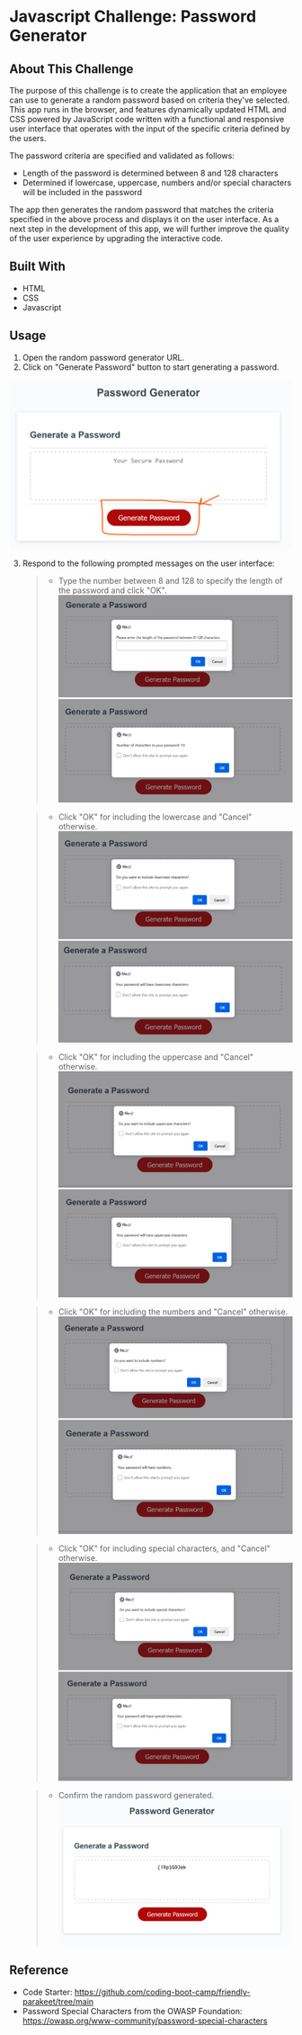 # Javascript Challenge: Password Generator

## About This Challenge

The purpose of this challenge is to create the application that an employee can use to generate a random password based on criteria they've selected. This app runs in the browser, and features dynamically updated HTML and CSS powered by JavaScript code written with a functional and responsive user interface that operates with the input of the specific criteria defined by the users.

The password criteria are specified and validated as follows:
* Length of the password is determined between 8 and 128 characters
* Determined if lowercase, uppercase, numbers and/or special characters will be included in the password 

The app then generates the random password that matches the criteria specified in the above process and displays it on the user interface. As a next step in the development of this app, we will further improve the quality of the user experience by upgrading the interactive code.


## Built With
* HTML
* CSS
* Javascript


## Usage
1. Open the random password generator URL.
2. Click on "Generate Password" button to start generating a password.

![1_generate_password](https://github.com/Nicole-Hong/coding_bc_javascript_password_generator/blob/main/images/1_generate_password.png)

3. Respond to the following prompted messages on the user interface:
    > * Type the number between 8 and 128 to specify the length of the password and click "OK".
![2_length](https://github.com/Nicole-Hong/coding_bc_javascript_password_generator/blob/main/images/2_length_password.png)
![3_length](https://github.com/Nicole-Hong/coding_bc_javascript_password_generator/blob/main/images/3_length_password_ok.png)

    > * Click "OK" for including the lowercase and "Cancel" otherwise.
![4_lowercase](https://github.com/Nicole-Hong/coding_bc_javascript_password_generator/blob/main/images/4_lowercase.png)
![5_lowercase](https://github.com/Nicole-Hong/coding_bc_javascript_password_generator/blob/main/images/5_lowercase.png)

    > * Click "OK" for including the uppercase and "Cancel" otherwise.
![6_uppercase](https://github.com/Nicole-Hong/coding_bc_javascript_password_generator/blob/main/images/6_uppercase.png)
![7_uppercase](https://github.com/Nicole-Hong/coding_bc_javascript_password_generator/blob/main/images/7_uppercase.png)

    > * Click "OK" for including the numbers and "Cancel" otherwise.
![8_numbers](https://github.com/Nicole-Hong/coding_bc_javascript_password_generator/blob/main/images/8_numbers.png)
![9_numbers](https://github.com/Nicole-Hong/coding_bc_javascript_password_generator/blob/main/images/9_numbers.png)

    > * Click "OK" for including special characters, and "Cancel" otherwise.
![10_special](https://github.com/Nicole-Hong/coding_bc_javascript_password_generator/blob/main/images/10_special.png)
![11_special](https://github.com/Nicole-Hong/coding_bc_javascript_password_generator/blob/main/images/11_special.png)

    > * Confirm the random password generated.
![12_password](https://github.com/Nicole-Hong/coding_bc_javascript_password_generator/blob/main/images/12_password.png)



## Reference

* Code Starter: https://github.com/coding-boot-camp/friendly-parakeet/tree/main
* Password Special Characters from the OWASP Foundation: https://owasp.org/www-community/password-special-characters
